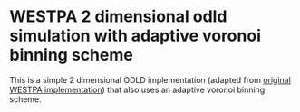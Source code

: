 # WESTPA 2 dimensional odld simulation with adaptive voronoi binning scheme
This is a simple 2 dimensional ODLD implementation (adapted from [original WESTPA implementation](https://github.com/westpa/westpa/tree/master/lib/examples/odld)) 
that also uses an adaptive voronoi binning scheme. 
